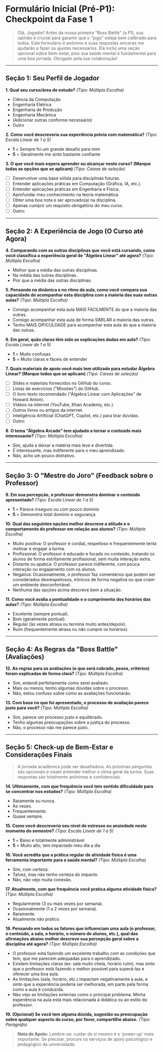 
# Formulário Inicial (Pré-P1): Checkpoint da Fase 1

> Olá, Jogador! Antes da nossa primeira "Boss Battle" (a P1), sua opinião é crucial para garantir que o "jogo" esteja bem calibrado para todos. Este formulário é anônimo e suas respostas sinceras me ajudarão a fazer os ajustes necessários. Ele inclui uma seção opcional sobre bem-estar, pois sua saúde mental é fundamental para uma boa jornada. Obrigado pela sua colaboração!

---

## Seção 1: Seu Perfil de Jogador

**1. Qual seu curso/área de estudo?**
*(Tipo: Múltipla Escolha)*
- Ciência da Computação
- Engenharia Elétrica
- Engenharia de Produção
- Engenharia Mecânica
- (Adicionar outras conforme necessário)
- Outro

**2. Como você descreveria sua experiência prévia com matemática?**
*(Tipo: Escala Linear de 1 a 5)*
- **1** = Sempre foi um grande desafio para mim
- **5** = Geralmente me sinto bastante confiante

**3. O que você mais espera aprender ou alcançar neste curso? (Marque todas as opções que se aplicam)**
*(Tipo: Caixas de seleção)*
- [ ] Desenvolver uma base sólida para disciplinas futuras.
- [ ] Entender aplicações práticas em Computação (Gráfica, IA, etc.).
- [ ] Entender aplicações práticas em Engenharia e Física.
- [ ] Aprofundar meu conhecimento na teoria matemática.
- [ ] Obter uma boa nota e ser aprovado(a) na disciplina.
- [ ] Apenas cumprir um requisito obrigatório do meu curso.
- [ ] Outro:

---

## Seção 2: A Experiência de Jogo (O Curso até Agora)

**4. Comparando com as outras disciplinas que você está cursando, como você classifica a experiência geral de "Álgebra Linear" até agora?**
*(Tipo: Múltipla Escolha)*
- Melhor que a média das outras disciplinas.
- Na média das outras disciplinas.
- Pior que a média das outras disciplinas.

**5. Pensando na dinâmica e no ritmo da aula, como você compara sua capacidade de acompanhar esta disciplina com a maioria das suas outras aulas?**
*(Tipo: Múltipla Escolha)*
- Consigo acompanhar esta aula MAIS FACILMENTE do que a maioria das outras.
- Consigo acompanhar esta aula de forma SIMILAR à maioria das outras.
- Tenho MAIS DIFICULDADE para acompanhar esta aula do que a maioria das outras.

**6. Em geral, quão claras têm sido as explicações dadas em aula?**
*(Tipo: Escala Linear de 1 a 5)*
- **1** = Muito confusas
- **5** = Muito claras e fáceis de entender

**7. Quais materiais de apoio você mais tem utilizado para estudar Álgebra Linear? (Marque todos que se aplicam)**
*(Tipo: Caixas de seleção)*
- [ ] Slides e materiais fornecidos no GitHub do curso.
- [ ] Listas de exercícios ("Missões") do GitHub.
- [ ] O livro-texto recomendado ("Álgebra Linear com Aplicações" de Howard Anton).
- [ ] Vídeos na internet (YouTube, Khan Academy, etc.).
- [ ] Outros livros ou artigos da internet.
- [ ] Inteligência Artificial (ChatGPT, Copilot, etc.) para tirar dúvidas.
- [ ] Outro:

**8. O tema "Álgebra Arcade" tem ajudado a tornar o conteúdo mais interessante?**
*(Tipo: Múltipla Escolha)*
- Sim, ajuda a deixar a matéria mais leve e divertida.
- É interessante, mas indiferente para o meu aprendizado.
- Não, acho um pouco distrativo.

---

## Seção 3: O "Mestre do Jого" (Feedback sobre o Professor)

**9. Em sua percepção, o professor demonstra dominar o conteúdo apresentado?**
*(Tipo: Escala Linear de 1 a 5)*
- **1** = Parece inseguro ou com pouco domínio
- **5** = Demonstra total domínio e segurança

**10. Qual das seguintes opções melhor descreve a atitude e o comportamento do professor em relação aos alunos?**
*(Tipo: Múltipla Escolha)*
- Muito positiva: O professor é cordial, respeitoso e frequentemente tenta motivar e engajar a turma.
- Profissional: O professor é educado e focado no conteúdo, tratando os alunos de forma estritamente profissional, sem muita interação extra.
- Distante ou apática: O professor parece indiferente, com pouca interação ou engajamento com os alunos.
- Negativa: Ocasionalmente, o professor faz comentários que podem ser considerados desrespeitosos, irônicos de forma negativa ou que criam um ambiente desconfortável.
- Nenhuma das opções acima descreve bem a situação.

**11. Como você avalia a pontualidade e o cumprimento dos horários das aulas?**
*(Tipo: Múltipla Escolha)*
- Excelente (sempre pontual).
- Bom (geralmente pontual).
- Regular (às vezes atrasa ou termina muito antes/depois).
- Ruim (frequentemente atrasa ou não cumpre os horários).

---

## Seção 4: As Regras da "Boss Battle" (Avaliações)

**12. As regras para as avaliações (o que será cobrado, pesos, critérios) foram explicadas de forma clara?**
*(Tipo: Múltipla Escolha)*
- Sim, entendi perfeitamente como serei avaliado.
- Mais ou menos, tenho algumas dúvidas sobre o processo.
- Não, estou confuso sobre como as avaliações funcionarão.

**13. Com base no que foi apresentado, o processo de avaliação parece justo para você?**
*(Tipo: Múltipla Escolha)*
- Sim, parece um processo justo e equilibrado.
- Tenho algumas preocupações sobre a justiça do processo.
- Não, o processo não me parece justo.

---

## Seção 5: Check-up de Bem-Estar e Considerações Finais

> A jornada acadêmica pode ser desafiadora. As próximas perguntas são opcionais e visam entender melhor o clima geral da turma. Suas respostas são totalmente anônimas e confidenciais.

**14. Ultimamente, com que frequência você tem sentido dificuldade para se concentrar nos estudos?**
*(Tipo: Múltipla Escolha)*
- Raramente ou nunca.
- Às vezes.
- Frequentemente.
- Quase sempre.

**15. Como você descreveria seu nível de estresse ou ansiedade neste momento do semestre?**
*(Tipo: Escala Linear de 1 a 5)*
- **1** = Baixo e totalmente administrável
- **5** = Muito alto, tem impactado meu dia a dia

**16. Você acredita que a prática regular de atividade física é uma ferramenta importante para a saúde mental?**
*(Tipo: Múltipla Escolha)*
- Sim, com certeza.
- Talvez, mas não tenho certeza do impacto.
- Não, não vejo muita conexão.

**17. Atualmente, com que frequência você pratica alguma atividade física?**
*(Tipo: Múltipla Escolha)*
- Regularmente (3 ou mais vezes por semana).
- Ocasionalmente (1 a 2 vezes por semana).
- Raramente.
- Atualmente não pratico.

**18. Pensando em todos os fatores que influenciam uma aula (o professor, o conteúdo, a sala, o horário, o número de alunos, etc.), qual das afirmações abaixo melhor descreve sua percepção geral sobre a disciplina até agora?**
*(Tipo: Múltipla Escolha)*
- O professor está fazendo um excelente trabalho com as condições que tem, que me parecem adequadas para o aprendizado.
- Existem limitações claras (ex: sala muito cheia, horário ruim), mas sinto que o professor está fazendo o melhor possível para superá-las e oferecer uma boa aula.
- As limitações (sala, horário, etc.) impactam negativamente a aula, e sinto que a experiência poderia ser melhorada, em parte pela forma como a aula é conduzida.
- Não vejo as limitações externas como o principal problema. Minha experiência na aula está mais relacionada à didática ou ao estilo do professor.

**19. (Opcional) Se você tem alguma dúvida, sugestão ou preocupação sobre qualquer aspecto do curso, por favor, compartilhe abaixo.**
*(Tipo: Parágrafo)*

> **Nota de Apoio:** Lembre-se: cuidar de si mesmo é o 'power-up' mais importante. Se precisar, procure os serviços de apoio psicológico e pedagógico da universidade.
